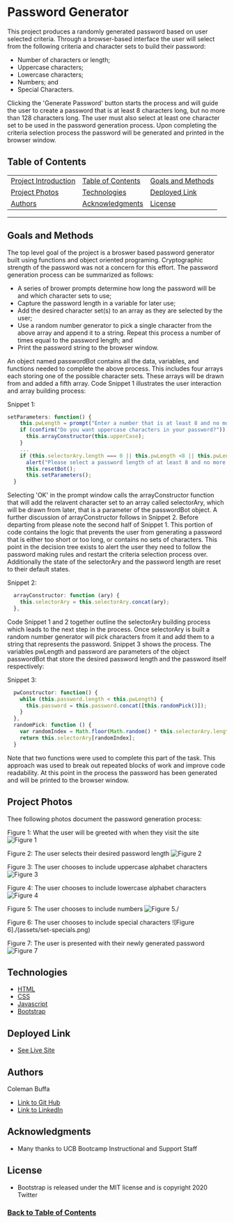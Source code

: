 # Password Generator

This project produces a randomly generated password based on user selected criteria. Through a browser-based interface the user will select from the following criteria and character sets to build their password:
- Number of characters or length;
- Uppercase characters;
- Lowercase characters;
- Numbers; and
- Special Characters.

Clicking the 'Generate Password' button starts the process and will guide the user to create a password that is at least 8 characters long, but no more than 128 characters long. The user must also select at least one character set to be used in the password generation process. Upon completing the criteria selection process the password will be generated and printed in the browser window.

## Table of Contents

| |||
| :------------------------------ | :-------------------------| :-----------------------------------|
| [Project Introduction](#password-generator) | [Table of Contents](#table-of-contents) | [Goals and Methods](#goals-and-methods) |
| [Project Photos](#project-photos) | [Technologies](#technologies)   | [Deployed Link](#deployed-link) | 
| [Authors](#authors) | [Acknowledgments](#acknowledgments) | [License](#license) |
---

## Goals and Methods

The top level goal of the project is a broswer based password generator built using functions and object oriented programing. Cryptographic strength of the password was not a concern for this effort. The password generation process can be summarized as follows:
- A series of brower prompts determine how long the password will be and which character sets to use;
- Capture the password length in a variable for later use;
- Add the desired character set(s) to an array as they are selected by the user;
- Use a random number generator to pick a single character from the above array and append it to a string. Repeat this process a number of times equal to the password length; and
- Print the password string to the browser window.

An object named passwordBot contains all the data, variables, and functions needed to complete the above process. This includes four arrays each storing one of the possible character sets. These arrays will be drawn from and added a fifth array. Code Snippet 1 illustrates the user interaction and array building process:

Snippet 1:
```javascript
setParameters: function() {
    this.pwLength = prompt("Enter a number that is at least 8 and no more than 128 to select password length.");
    if (confirm("Do you want uppercase characters in your password?")) {
      this.arrayConstructor(this.upperCase);
    }
    ...
    if (this.selectorAry.length === 0 || this.pwLength <8 || this.pwLength > 128) {
      alert("Please select a password length of at least 8 and no more than 128 characters, and select at least one character set to be included in your password.");
      this.resetBot();
      this.setParameters();
  }
  ```

Selecting 'OK' in the prompt window calls the arrayConstructor function that will add the relavent character set to an array called selectorAry, which will be drawn from later, that is a parameter of the passwordBot object. A further discussion of arrayConstructor follows in Snippet 2. Before departing from please note the second half of Snippet 1. This portion of code contains the logic that prevents the user from generating a password that is either too short or too long, or contains no sets of characters. This point in the decision tree exists to alert the user they need to follow the password making rules and restart the criteria selection process over. Additionally the state of the selectorAry and the password length are reset to their default states. 

Snippet 2:
```javascript
  arrayConstructor: function (ary) {
    this.selectorAry = this.selectorAry.concat(ary);
  },
```
Code Snippet 1 and 2 together outline the selectorAry building process which leads to the next step in the process. Once selectorAry is built a random number generator will pick characters from it and add them to a string that represents the password. Snippet 3 shows the process. The variables pwLength and password are parameters of the object passwordBot that store the desired password length and the password itself respectively:

Snippet 3:
```javascript
  pwConstructor: function() {
    while (this.password.length < this.pwLength) {
      this.password = this.password.concat([this.randomPick()]);
    }      
  },
  randomPick: function () {
    var randomIndex = Math.floor(Math.random() * this.selectorAry.length);
    return this.selectorAry[randomIndex];
  }
```
Note that two functions were used to complete this part of the task. This approach was used to break out repeated blocks of work and improve code readability. At this point in the process the password has been generated and will be printed to the browser window.

## Project Photos

Thee following photos document the password generation process:

Figure 1: What the user will be greeted with when they visit the site
![Figure 1](./assets/default-state.png)

Figure 2: The user selects their desired password length
![Figure 2](./assets/set-pw-length.png)

Figure 3: The user chooses to include uppercase alphabet characters
![Figure 3](./assets/set-uppercase.png)

Figure 4: The user chooses to include lowercase alphabet characters
![Figure 4](./assets/set-lowercase.png)

Figure 5: The user chooses to include numbers
![Figure 5./](assets/set-numbers.png)

Figure 6: The user chooses to include special characters
![Figure 6]./(assets/set-specials.png)

Figure 7: The user is presented with their newly generated password
![Figure 7](as./sets/password-output.png)

## Technologies 

* [HTML](https://developer.mozilla.org/en-US/docs/Web/HTML)
* [CSS](https://developer.mozilla.org/en-US/docs/Web/CSS)
* [Javascript](https://developer.mozilla.org/en-US/docs/Web/JavaScript)
* [Bootstrap](https://getbootstrap.com/)

## Deployed Link

* [See Live Site](https://coleman-buffa.github.io/password-generator/)

## Authors

Coleman Buffa

- [Link to Git Hub](https://coleman-buffa.github.io/password-genereator/)
- [Link to LinkedIn](https://www.linkedin.com/in/coleman-buffa-0a12a5201/)

## Acknowledgments

* Many thanks to UCB Bootcamp Instructional and Support Staff

## License

* Bootstrap is released under the MIT license and is copyright 2020 Twitter

### [Back to Table of Contents](#table-of-contents)